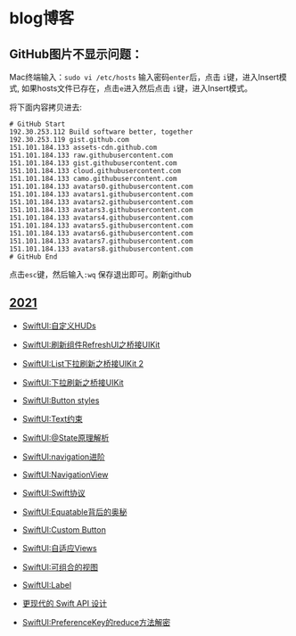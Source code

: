 # blog博客

## GitHub图片不显示问题：

Mac终端输入：`sudo vi /etc/hosts`
输入密码`enter`后，点击 `i`键，进入Insert模式,
如果hosts文件已存在，点击`e`进入然后点击 `i`键，进入Insert模式。

将下面内容拷贝进去:
```
# GitHub Start
192.30.253.112 Build software better, together
192.30.253.119 gist.github.com
151.101.184.133 assets-cdn.github.com
151.101.184.133 raw.githubusercontent.com
151.101.184.133 gist.githubusercontent.com
151.101.184.133 cloud.githubusercontent.com
151.101.184.133 camo.githubusercontent.com
151.101.184.133 avatars0.githubusercontent.com
151.101.184.133 avatars1.githubusercontent.com
151.101.184.133 avatars2.githubusercontent.com
151.101.184.133 avatars3.githubusercontent.com
151.101.184.133 avatars4.githubusercontent.com
151.101.184.133 avatars5.githubusercontent.com
151.101.184.133 avatars6.githubusercontent.com
151.101.184.133 avatars7.githubusercontent.com
151.101.184.133 avatars8.githubusercontent.com
# GitHub End
```
点击`esc`键，然后输入`:wq` 保存退出即可。刷新github

## [2021](https://github.com/zhuzhuxingtianxia/GitBlog/tree/master/2021)

* [SwiftUI:自定义HUDs](https://github.com/zhuzhuxingtianxia/GitBlog/blob/master/2021/SwiftUI-%E8%87%AA%E5%AE%9A%E4%B9%89HUDs/SwiftUI-%E8%87%AA%E5%AE%9A%E4%B9%89HUDs.md)

* [SwiftUI:刷新组件RefreshUI之桥接UIKit](https://github.com/zhuzhuxingtianxia/GitBlog/blob/master/2021/SwiftUI-RefreshUI/SwiftUI-RefreshUI.md)

* [SwiftUI:List下拉刷新之桥接UIKit 2](https://github.com/zhuzhuxingtianxia/GitBlog/blob/master/2021/SwiftUI-%E4%B8%8B%E6%8B%89%E5%88%B7%E6%96%B0%E4%B9%8B%E6%A1%A5%E6%8E%A5UIKit%202/SwiftUI-%E4%B8%8B%E6%8B%89%E5%88%B7%E6%96%B0%E4%B9%8B%E6%A1%A5%E6%8E%A5UIKit%202.md)

* [SwiftUI:下拉刷新之桥接UIKit](https://github.com/zhuzhuxingtianxia/GitBlog/blob/master/2021/SwiftUI-%E4%B8%8B%E6%8B%89%E5%88%B7%E6%96%B0%E4%B9%8B%E6%A1%A5%E6%8E%A5UIKit/SwiftUI-%E4%B8%8B%E6%8B%89%E5%88%B7%E6%96%B0%E4%B9%8B%E6%A1%A5%E6%8E%A5UIKit.md)

* [SwiftUI:Button styles](https://github.com/zhuzhuxingtianxia/GitBlog/blob/master/2021/SwiftUI-Button%20styles/SwiftUI-Button%20styles.md)

* [SwiftUI:Text约束](https://github.com/zhuzhuxingtianxia/GitBlog/blob/master/2021/SwiftUI-Text%E7%BA%A6%E6%9D%9F/SwiftUI-Text%E7%BA%A6%E6%9D%9F.md)

* [SwiftUI:@State原理解析](https://github.com/zhuzhuxingtianxia/GitBlog/blob/master/2021/SwiftUI-%40State%E5%8E%9F%E7%90%86%E8%A7%A3%E6%9E%90/SwiftUI-%40State%E5%8E%9F%E7%90%86%E8%A7%A3%E6%9E%90.md)

* [SwiftUI:navigation进阶](https://github.com/zhuzhuxingtianxia/GitBlog/blob/master/2021/SwiftUI-navigation%E8%BF%9B%E9%98%B6/SwiftUI-navigation%E8%BF%9B%E9%98%B6.md)

* [SwiftUI:NavigationView](./2021/SwiftUI-NavigationView/SwiftUI-NavigationView.md)
* [SwiftUI:Swift协议](./2021/SwiftUI-Swift%E5%8D%8F%E8%AE%AE/SwiftUI-Swift%E5%8D%8F%E8%AE%AE.md)

* [SwiftUI:Equatable背后的奥秘](./2021/SwiftUI-Equatable%E8%83%8C%E5%90%8E%E7%9A%84%E5%A5%A5%E7%A7%98/SwiftUI-Equatable%E8%83%8C%E5%90%8E%E7%9A%84%E5%A5%A5%E7%A7%98.md)

* [SwiftUI:Custom Button](./2021/SwiftUI-Custom%20Button/SwiftUI-Custom%20Button.md)

* [SwiftUI:自适应Views](./2021/SwiftUI-%E8%87%AA%E9%80%82%E5%BA%94Views/SwiftUI-%E8%87%AA%E9%80%82%E5%BA%94Views.md)

* [SwiftUI:可组合的视图](./2021/SwiftUI-%E5%8F%AF%E7%BB%84%E5%90%88%E7%9A%84%E8%A7%86%E5%9B%BE/SwiftUI-%E5%8F%AF%E7%BB%84%E5%90%88%E7%9A%84%E8%A7%86%E5%9B%BE.md)

* [SwiftUI:Label](https://github.com/zhuzhuxingtianxia/GitBlog/blob/master/2021/SwiftUI-Label/SwiftUI-Label.md)

* [更现代的 Swift API 设计](./2021/%E6%9B%B4%E7%8E%B0%E4%BB%A3%E7%9A%84%20Swift%20API%20%E8%AE%BE%E8%AE%A1/%E6%9B%B4%E7%8E%B0%E4%BB%A3%E7%9A%84%20Swift%20API%20%E8%AE%BE%E8%AE%A1.md)

* [SwiftUI:PreferenceKey的reduce方法解密](./2021/SwiftUI-PreferenceKey%E7%9A%84reduce%E6%96%B9%E6%B3%95%E8%A7%A3%E5%AF%86/SwiftUI-PreferenceKey%E7%9A%84reduce%E6%96%B9%E6%B3%95%E8%A7%A3%E5%AF%86.md)


